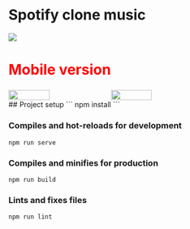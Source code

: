 <h1>Spotify clone music</h1>
<img src="https://i.ibb.co/qRCSvK5/spotify.png"></img>
<h2 style="color: red; font-size: 2em">Mobile version</h2>
<div style="display: flex;">
  <img style="height: 40%;" src="https://i.ibb.co/5rz2BY1/photo-2020-08-13-12-49-11-2.jpg"></img>
  <img style="height: 40%;" src="https://i.ibb.co/rmgD7n6/photo-2020-08-13-12-49-11.jpg"></img>
  
</div>
## Project setup
```
npm install
```

### Compiles and hot-reloads for development
```
npm run serve
```

### Compiles and minifies for production
```
npm run build
```

### Lints and fixes files
```
npm run lint
```

